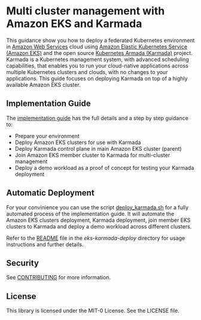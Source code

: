 # Multi cluster management with Amazon EKS and Karmada

This guidance show you how to deploy a federated Kubernetes environment in [Amazon Web Services](https://aws.amazon.com/) cloud using [Amazon Elastic Kubernetes Service (Amazon EKS)](https://aws.amazon.com/eks/) and the open source [Kubernetes Armada (Karmada)](https://karmada.io/) project. Karmada is a Kubernetes management system, with advanced scheduling capabilities, that enables you to run your cloud-native applications across multiple Kubernetes clusters and clouds, with no changes to your applications. This guide focuses on deploying Karmada on top of a highly available Amazon EKS cluster.

## Implementation Guide

The [implementation guide](IMPLEMENTATION_GUIDE) has the full details and a step by step guidance to:

- Prepare your environment
- Deploy Amazon EKS clusters for use with Karmada
- Deploy Karmada control plane in main Amazon EKS cluster (parent)
- Join Amazon EKS member cluster to Karmada for multi-cluster management
- Deploy a demo workload as a proof of concept for testing your Karmada deployment

## Automatic Deployment

For your convinience you can use the script [deploy_karmada.sh](eks-karmada-deploy/deploy_karmada.sh) for a fully automated process of the implementation guide. It will automate the Amazon EKS clusters deployment, Karmada deployment, join member EKS clusters to Karmada and deploy a demo workload across different clusters.

Refer to the [README](eks-karmada-deploy/README.md) file in the *eks-karmada-deploy* directory for usage instructions and further details.

## Security

See [CONTRIBUTING](CONTRIBUTING.md#security-issue-notifications) for more information.

## License

This library is licensed under the MIT-0 License. See the LICENSE file.
